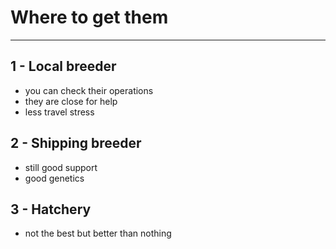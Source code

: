 # Where to get them

---

## 1 - Local breeder
- you can check their operations
- they are close for help
- less travel stress

## 2 - Shipping breeder
- still good support 
- good genetics

## 3 - Hatchery
- not the best but better than nothing